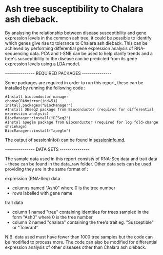 # Ash tree susceptibility to Chalara ash dieback.

By analysing the relationship between disease susceptibility and gene expression levels in the common ash tree, it could be possible to identify which genes give rise to tolerance to Chalara ash dieback. This can be achieved by performing differential gene expression analysis of RNA-sequencing data. PCA and t-SNE can be used to help clarify trends and a tree's susceptibility to the disease can be predicted from its gene expression levels using a LDA model.

--------------- REQUIRED PACKAGES ---------------

Some packages are required in order to run this report, these can be installed by running the following code :
```{r}
#Install bioconductor manager
chooseCRANmirror(ind=51)
install.packages("BiocManager")
#Install DEseq2 package from Bioconductor (required for differential expression analysis)
BiocManager::install("DESeq2")
#Instal apeglm package from Bioconductor (required for log fold-change shrinkage)
BiocManager::install("apeglm")
```
The output of sessionInfo() can be found in [sessioninfo.md]("sessioninfo.md").

--------------- DATA SETS ---------------

The sample data used in this report consists of RNA-Seq data and trait data - these can be found in the data_raw folder. Other data sets can be used providing they are in the same format of :

expression (RNA-Seq) data
- columns named "Ash0" where 0 is the tree number
- rows labelled with gene name

trait data
- column 1 named "tree" containing identities for trees sampled in the form "Ash0" where 0 is the tree number
- column 2 named "chalara" containing the tree's trait eg. "Susceptible" or "Tolerant"

N.B. data used must have fewer than 1000 tree samples but the code can be modified to process more. The code can also be modified for differential expression analysis of other diseases other than Chalara ash dieback.
